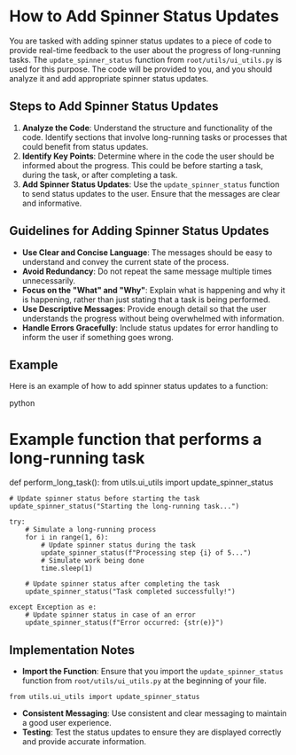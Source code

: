 # How to Add Spinner Status Updates

You are tasked with adding spinner status updates to a piece of code to provide real-time feedback to the user about the progress of long-running tasks. The `update_spinner_status` function from `root/utils/ui_utils.py` is used for this purpose. The code will be provided to you, and you should analyze it and add appropriate spinner status updates.

## Steps to Add Spinner Status Updates

1. **Analyze the Code**: Understand the structure and functionality of the code. Identify sections that involve long-running tasks or processes that could benefit from status updates.
2. **Identify Key Points**: Determine where in the code the user should be informed about the progress. This could be before starting a task, during the task, or after completing a task.
3. **Add Spinner Status Updates**: Use the `update_spinner_status` function to send status updates to the user. Ensure that the messages are clear and informative.

## Guidelines for Adding Spinner Status Updates

- **Use Clear and Concise Language**: The messages should be easy to understand and convey the current state of the process.
- **Avoid Redundancy**: Do not repeat the same message multiple times unnecessarily.
- **Focus on the "What" and "Why"**: Explain what is happening and why it is happening, rather than just stating that a task is being performed.
- **Use Descriptive Messages**: Provide enough detail so that the user understands the progress without being overwhelmed with information.
- **Handle Errors Gracefully**: Include status updates for error handling to inform the user if something goes wrong.

## Example

Here is an example of how to add spinner status updates to a function:

python
# Example function that performs a long-running task
def perform_long_task():
    from utils.ui_utils import update_spinner_status
    
    # Update spinner status before starting the task
    update_spinner_status("Starting the long-running task...")
    
    try:
        # Simulate a long-running process
        for i in range(1, 6):
            # Update spinner status during the task
            update_spinner_status(f"Processing step {i} of 5...")
            # Simulate work being done
            time.sleep(1)
        
        # Update spinner status after completing the task
        update_spinner_status("Task completed successfully!")
    
    except Exception as e:
        # Update spinner status in case of an error
        update_spinner_status(f"Error occurred: {str(e)}")

## Implementation Notes

- **Import the Function**: Ensure that you import the `update_spinner_status` function from `root/utils/ui_utils.py` at the beginning of your file.

`from utils.ui_utils import update_spinner_status`

- **Consistent Messaging**: Use consistent and clear messaging to maintain a good user experience.
- **Testing**: Test the status updates to ensure they are displayed correctly and provide accurate information.
